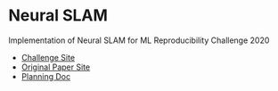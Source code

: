 # Neural SLAM

Implementation of Neural SLAM for ML Reproducibility Challenge 2020

* [Challenge Site](https://paperswithcode.com/rc2020)
* [Original Paper Site](https://www.cs.cmu.edu/~dchaplot/projects/neural-topological-slam.html) 
* [Planning Doc](https://docs.google.com/document/d/1Wyxc9YvGWUxChXxzay7FMms-jQVw30FltbDh6H9bJ-Y/edit?usp=sharing)